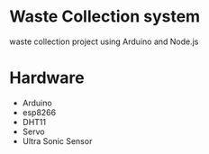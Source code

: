 # Waste Collection system
waste collection project using Arduino and Node.js

# Hardware
* Arduino
* esp8266
* DHT11
* Servo
* Ultra Sonic Sensor
